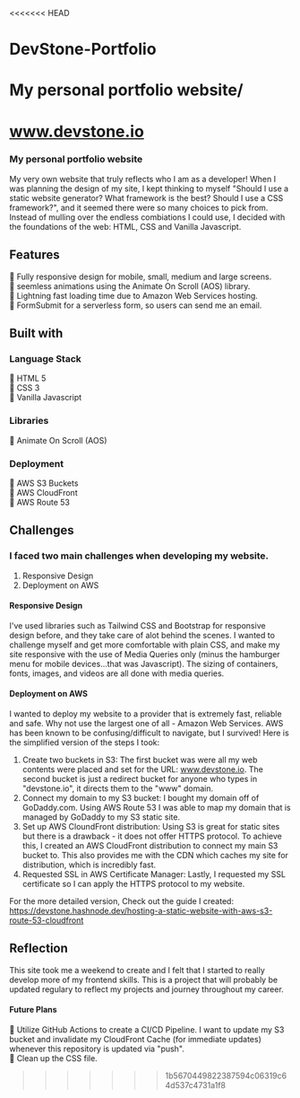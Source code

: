 <<<<<<< HEAD
# DevStone-Portfolio
My personal portfolio website/
=======
# www.devstone.io

### My personal portfolio website
My very own website that truly reflects who I am as a developer! When I was planning the design of my site, I kept thinking to myself "Should I use a static website generator? What framework is the best? Should I use a CSS framework?", and it seemed there were so many choices to pick from. Instead of mulling over the endless combiations I could use, I decided with the foundations of the web: HTML, CSS and Vanilla Javascript.<br/>

## Features
:small_blue_diamond: Fully responsive design for mobile, small, medium and large screens. <br/>
:small_blue_diamond: seemless animations using the Animate On Scroll (AOS) library. <br/>
:small_blue_diamond: Lightning fast loading time due to Amazon Web Services hosting. <br/>
:small_blue_diamond: FormSubmit for a serverless form, so users can send me an email.


## Built with

### Language Stack
:small_blue_diamond: HTML 5 <br/>
:small_blue_diamond: CSS 3 <br/>
:small_blue_diamond: Vanilla Javascript <br/>

### Libraries
:small_blue_diamond: Animate On Scroll (AOS)

### Deployment
:small_blue_diamond: AWS S3 Buckets <br/>
:small_blue_diamond: AWS CloudFront <br/>
:small_blue_diamond: AWS Route 53 <br/>

## Challenges
### I faced two main challenges when developing my website.
1. Responsive Design
2. Deployment on AWS

#### Responsive Design
I've used libraries such as Tailwind CSS and Bootstrap for responsive design before, and they take care of alot behind the scenes. I wanted to challenge myself and get more comfortable with plain CSS, and make my site responsive with the use of Media Queries only (minus the hamburger menu for mobile devices...that was Javascript). The sizing of containers, fonts, images, and videos are all done with media queries.

#### Deployment on AWS
I wanted to deploy my website to a provider that is extremely fast, reliable and safe. Why not use the largest one of all - Amazon Web Services. AWS has been known to be confusing/difficult to navigate, but I survived! Here is the simplified version of the steps I took: <br/>

1. Create two buckets in S3: The first bucket was were all my web contents were placed and set for the URL: www.devstone.io. The second bucket is just a redirect bucket for anyone who types in "devstone.io", it directs them to the "www" domain.
2. Connect my domain to my S3 bucket: I bought my domain off of GoDaddy.com. Using AWS Route 53 I was able to map my domain that is managed by GoDaddy to my S3 static site.
3. Set up AWS CloundFront distribution: Using S3 is great for static sites but there is a drawback - it does not offer HTTPS protocol. To achieve this, I created an AWS CloudFront distribution to connect my main S3 bucket to. This also provides me with the CDN which caches my site for distribution, which is incredibly fast.
4. Requested SSL in AWS Certificate Manager: Lastly, I requested my SSL certificate so I can apply the HTTPS protocol to my website.

For the more detailed version, Check out the guide I created: https://devstone.hashnode.dev/hosting-a-static-website-with-aws-s3-route-53-cloudfront

## Reflection
This site took me a weekend to create and I felt that I started to really develop more of my frontend skills.  This is a project that will probably be updated regulary to reflect my projects and journey throughout my career. <br/>

#### Future Plans
:small_blue_diamond: Utilize GitHub Actions to create a CI/CD Pipeline. I want to update my S3 bucket and invalidate my CloudFront Cache (for immediate updates) whenever this repository is updated via "push". <br/>
:small_blue_diamond: Clean up the CSS file.
>>>>>>> 1b5670449822387594c06319c64d537c4731a1f8
